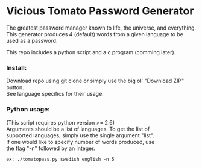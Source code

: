 # Vicious Tomato Password Generator
The greatest password manager known to life, the universe, and everything.  
This generator produces 4 (default) words from a given language to be used as a password.  

This repo includes a python script and a c program (comming later).  

### Install:
Download repo using git clone or simply use the big ol' "Download ZIP" button.  
See language specifics for their usage.  

### Python usage:
(This script requires python version >= 2.6)  
Arguments should be a list of languages. To get the list of  
supported languages, simply use the single argument "list".  
If one would like to specify number of words produced, use  
the flag "-n" followed by an integer.  
    
    ex: ./tomatopass.py swedish english -n 5  
